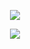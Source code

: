<p align="center">
  <img src="https://github-readme-stats.vercel.app/api/top-langs/?username=luka-casey&layout=compact&theme=tokyonight" />
</p>

<p align="center">
  <img src="https://skillicons.dev/icons?i=dotnet,ts,mysql" />
</p>
